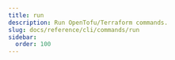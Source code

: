```yaml
---
title: run
description: Run OpenTofu/Terraform commands.
slug: docs/reference/cli/commands/run
sidebar:
  order: 100
---
```


<!-- This page is intentionally empty. Commands are defined in `src/pages/docs/reference/cli/commands/[...slug.astro] -->
<!-- This file is a placeholder to ensure that other pages see commands in their sidebars, and so that the data is accessible in the docs collection. -->
